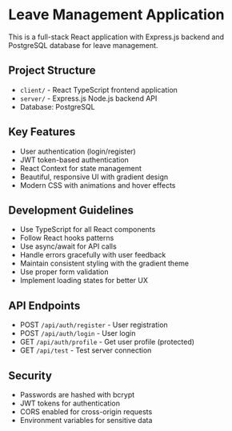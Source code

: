 <!-- Use this file to provide workspace-specific custom instructions to Copilot. For more details, visit https://code.visualstudio.com/docs/copilot/copilot-customization#_use-a-githubcopilotinstructionsmd-file -->

# Leave Management Application

This is a full-stack React application with Express.js backend and PostgreSQL database for leave management.

## Project Structure
- `client/` - React TypeScript frontend application
- `server/` - Express.js Node.js backend API
- Database: PostgreSQL

## Key Features
- User authentication (login/register)
- JWT token-based authentication
- React Context for state management
- Beautiful, responsive UI with gradient design
- Modern CSS with animations and hover effects

## Development Guidelines
- Use TypeScript for all React components
- Follow React hooks patterns
- Use async/await for API calls
- Handle errors gracefully with user feedback
- Maintain consistent styling with the gradient theme
- Use proper form validation
- Implement loading states for better UX

## API Endpoints
- POST `/api/auth/register` - User registration
- POST `/api/auth/login` - User login
- GET `/api/auth/profile` - Get user profile (protected)
- GET `/api/test` - Test server connection

## Security
- Passwords are hashed with bcrypt
- JWT tokens for authentication
- CORS enabled for cross-origin requests
- Environment variables for sensitive data
